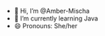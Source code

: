 - 👋 Hi, I’m @Amber-Mischa
- 🌱 I’m currently learning Java
- 😄 Pronouns: She/her

<!---
Amber-Mischa/Amber-Mischa is a ✨ special ✨ repository because its `README.md` (this file) appears on your GitHub profile.
You can click the Preview link to take a look at your changes.
--->
